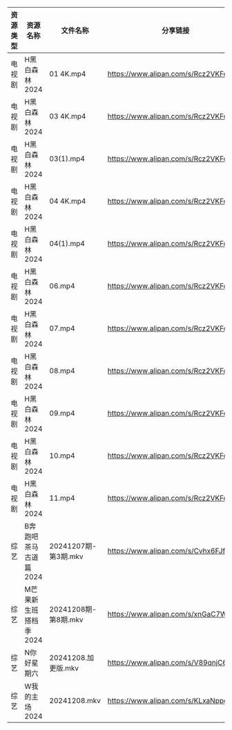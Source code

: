 | 资源类型 | 资源名称          | 文件名称              | 分享链接                                 | 更新时间                |
| ---- | ------------- | ----------------- | ------------------------------------ | ------------------- |
| 电视剧  | H黑白森林2024     | 01 4K.mp4         | https://www.alipan.com/s/Rcz2VKFoEbH | 2024-12-08 10:28:06 |
| 电视剧  | H黑白森林2024     | 03 4K.mp4         | https://www.alipan.com/s/Rcz2VKFoEbH | 2024-12-08 10:28:06 |
| 电视剧  | H黑白森林2024     | 03(1).mp4         | https://www.alipan.com/s/Rcz2VKFoEbH | 2024-12-08 10:28:06 |
| 电视剧  | H黑白森林2024     | 04 4K.mp4         | https://www.alipan.com/s/Rcz2VKFoEbH | 2024-12-08 10:28:05 |
| 电视剧  | H黑白森林2024     | 04(1).mp4         | https://www.alipan.com/s/Rcz2VKFoEbH | 2024-12-08 10:28:05 |
| 电视剧  | H黑白森林2024     | 06.mp4            | https://www.alipan.com/s/Rcz2VKFoEbH | 2024-12-08 10:28:05 |
| 电视剧  | H黑白森林2024     | 07.mp4            | https://www.alipan.com/s/Rcz2VKFoEbH | 2024-12-08 10:28:05 |
| 电视剧  | H黑白森林2024     | 08.mp4            | https://www.alipan.com/s/Rcz2VKFoEbH | 2024-12-08 10:28:05 |
| 电视剧  | H黑白森林2024     | 09.mp4            | https://www.alipan.com/s/Rcz2VKFoEbH | 2024-12-08 10:28:04 |
| 电视剧  | H黑白森林2024     | 10.mp4            | https://www.alipan.com/s/Rcz2VKFoEbH | 2024-12-08 10:28:04 |
| 电视剧  | H黑白森林2024     | 11.mp4            | https://www.alipan.com/s/Rcz2VKFoEbH | 2024-12-08 10:28:04 |
| 综艺   | B奔跑吧茶马古道篇2024 | 20241207期-第3期.mkv | https://www.alipan.com/s/Cvhx6FJfDYP | 2024-12-08 00:06:35 |
| 综艺   | M芒果新生班搭档季2024 | 20241208期-第8期.mkv | https://www.alipan.com/s/xnGaC7WzgLK | 2024-12-08 13:06:57 |
| 综艺   | N你好星期六        | 20241208.加更版.mkv  | https://www.alipan.com/s/V89qnjC6T3z | 2024-12-08 13:07:03 |
| 综艺   | W我的主场2024     | 20241208.mkv      | https://www.alipan.com/s/KLxaNppeykr | 2024-12-08 13:07:49 |
